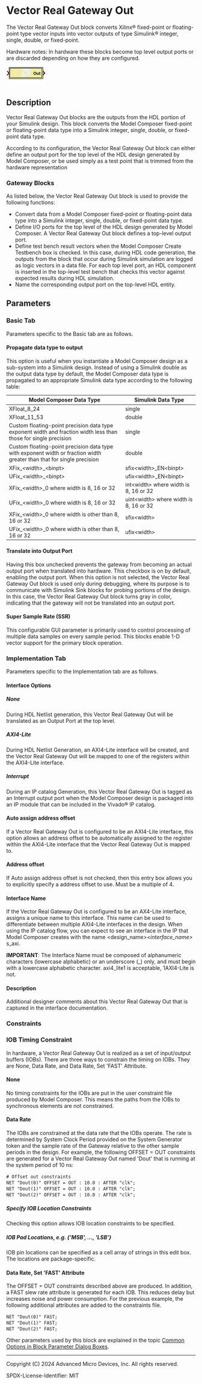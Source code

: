 # Vector Real Gateway Out

The Vector Real Gateway Out block converts Xilinx® fixed-point or
floating-point type vector inputs into vector outputs of type Simulink®
integer, single, double, or fixed-point.

Hardware notes: In hardware these blocks become top level output ports
or are discarded depending on how they are configured.

![](./Images/block.png)

## Description

Vector Real Gateway Out blocks are the outputs from the HDL portion of
your Simulink design. This block converts the Model Composer fixed-point
or floating-point data type into a Simulink integer, single, double, or
fixed-point data type.

According to its configuration, the Vector Real Gateway Out block can
either define an output port for the top level of the HDL design
generated by Model Composer, or be used simply as a test point that is
trimmed from the hardware representation

### Gateway Blocks

As listed below, the Vector Real Gateway Out block is used to provide
the following functions:

- Convert data from a Model Composer fixed-point or floating-point data
  type into a Simulink integer, single, double, or fixed-point data
  type.
- Define I/O ports for the top level of the HDL design generated by
  Model Composer. A Vector Real Gateway Out block defines a top-level
  output port.
- Define test bench result vectors when the Model Composer Create
  Testbench box is checked. In this case, during HDL code generation,
  the outputs from the block that occur during Simulink simulation are
  logged as logic vectors in a data file. For each top level port, an
  HDL component is inserted in the top-level test bench that checks this
  vector against expected results during HDL simulation.
- Name the corresponding output port on the top-level HDL entity.

## Parameters

### Basic Tab  
Parameters specific to the Basic tab are as follows.
#### Propagate data type to output  
This option is useful when you instantiate a Model Composer design as a
sub-system into a Simulink design. Instead of using a Simulink double as
the output data type by default, the Model Composer data type is
propagated to an appropriate Simulink data type according to the
following table:

| Model Composer Data Type                                                                                               | Simulink Data Type                       |
|------------------------------------------------------------------------------------------------------------------------|------------------------------------------|
| XFloat_8_24                                                                                                            | single                                   |
| XFloat_11_53                                                                                                           | double                                   |
| Custom floating-point precision data type exponent width and fraction width less than those for single precision       | single                                   |
| Custom floating-point precision data type with exponent width or fraction width greater than that for single precision | double                                   |
| XFix\_\<width\>\_\<binpt\>                                                                                             | sfix\<width\>\_EN\<binpt\>               |
| UFix\_\<width\>\_\<binpt\>                                                                                             | ufix\<width\>\_EN\<binpt\>               |
| XFix\_\<width\>\_0 where width is 8, 16 or 32                                                                          | int\<width\> where width is 8, 16 or 32  |
| UFix\_\<width\>\_0 where width is 8, 16 or 32                                                                          | uint\<width\> where width is 8, 16 or 32 |
| XFix\_\<width\>\_0 where width is other than 8, 16 or 32                                                               | sfix\<width\>                            |
| UFix\_\<width\>\_0 where width is other than 8, 16 or 32                                                               | ufix\<width\>                            |



#### Translate into Output Port  
Having this box unchecked prevents the gateway from becoming an actual
output port when translated into hardware. This checkbox is on by
default, enabling the output port. When this option is not selected, the
Vector Real Gateway Out block is used only during debugging, where its
purpose is to communicate with Simulink Sink blocks for probing portions
of the design. In this case, the Vector Real Gateway Out block turns
gray in color, indicating that the gateway will not be translated into
an output port.

#### Super Sample Rate (SSR)
This configurable GUI parameter is primarily
used to control processing of multiple data samples on every sample
period. This blocks enable 1-D vector support for the primary block
operation.

### Implementation Tab  
Parameters specific to the Implementation tab are as follows.

#### Interface Options  
##### None  
During HDL Netlist generation, this Vector Real Gateway Out will be
translated as an Output Port at the top level.

##### AXI4-Lite  
During HDL Netlist Generation, an AXI4-Lite interface will be created,
and the Vector Real Gateway Out will be mapped to one of the registers
within the AXI4-Lite interface.

##### Interrupt  
During an IP catalog Generation, this Vector Real Gateway Out is tagged
as an Interrupt output port when the Model Composer design is packaged
into an IP module that can be included in the Vivado® IP catalog.

#### Auto assign address offset  
If a Vector Real Gateway Out is configured to be an AXI4-Lite interface,
this option allows an address offset to be automatically assigned to the
register within the AXI4-Lite interface that the Vector Real Gateway Out
is mapped to.

#### Address offset  
If Auto assign address offset is not checked, then this entry box allows
you to explicitly specify a address offset to use. Must be a multiple of
4.

#### Interface Name  
If the Vector Real Gateway Out is configured to be an AX4-Lite
interface, assigns a unique name to this interface. This name can be
used to differentiate between multiple AXI4-Lite interfaces in the
design. When using the IP catalog flow, you can expect to see an
interface in the IP that Model Composer creates with the name
<design_name>_<interface_name>_ s_axi.

**IMPORTANT**: The Interface Name must be composed of alphanumeric
characters (lowercase alphabetic) or an underscore (\_) only, and must
begin with a lowercase alphabetic character. axi4_lite1 is acceptable,
1AXI4-Lite is not.

#### Description  
Additional designer comments about this Vector Real Gateway Out that is
captured in the interface documentation.

### Constraints  
### IOB Timing Constraint  
In hardware, a Vector Real Gateway Out is realized as a set of
input/output buffers (IOBs). There are three ways to constrain the
timing on IOBs. They are None, Data Rate, and Data Rate, Set 'FAST'
Attribute.

#### None  
No timing constraints for the IOBs are put in the user constraint file
produced by Model Composer. This means the paths from the IOBs to
synchronous elements are not constrained.

#### Data Rate  
The IOBs are constrained at the data rate that the IOBs operate. The
rate is determined by System Clock Period provided on the System
Generator token and the sample rate of the Gateway relative to the other
sample periods in the design. For example, the following OFFSET = OUT
constraints are generated for a Vector Real Gateway Out named 'Dout'
that is running at the system period of 10 ns:

``` pre
# Offset out constraints 
NET "Dout(0)" OFFSET = OUT : 10.0 : AFTER "clk"; 
NET "Dout(1)" OFFSET = OUT : 10.0 : AFTER "clk"; 
NET "Dout(2)" OFFSET = OUT : 10.0 : AFTER "clk";
```

##### Specify IOB Location Constraints  
Checking this option allows IOB location constraints to be specified.

##### IOB Pad Locations, e.g. {'MSB', ..., 'LSB'}  
IOB pin locations can be specified as a cell array of strings in this
edit box. The locations are package-specific.

#### Data Rate, Set 'FAST' Attribute  
The OFFSET = OUT constraints described above are produced. In addition,
a FAST slew rate attribute is generated for each IOB. This reduces delay
but increases noise and power consumption. For the previous example, the
following additional attributes are added to the constraints file.

``` pre
NET "Dout(0)" FAST; 
NET "Dout(1)" FAST; 
NET "Dout(2)" FAST; 
```

Other parameters used by this block are explained in the topic [Common
Options in Block Parameter Dialog
Boxes](../../GEN/common-options/README.md).

--------------
Copyright (C) 2024 Advanced Micro Devices, Inc.
All rights reserved.

SPDX-License-Identifier: MIT
